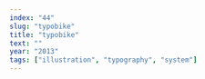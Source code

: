 ```yaml
---
index: "44"
slug: "typobike"
title: "typobike"
text: ""
year: "2013"
tags: ["illustration", "typography", "system"]
---
```

